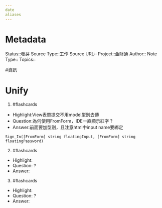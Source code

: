 ```yaml
---
date
aliases
---
```

# Metadata
Status::發芽
Source Type::工作
Source URL::
Project::金財通
Author::
Note Type::
Topics::

#資訊 

# Unify




1. #flashcards 
- Highlight:View表單提交不用model型別去傳
- Question:為何使用FromForm，IDE一直顯示紅字
?
- Answer:前面要加型別，且注意html中input name要綁定
```
Sign_In([FromForm] string floatingInput, [FromForm] string floatingPassword)
```

2. #flashcards 
- Highlight:
- Question:
?
- Answer:

3. #flashcards 
- Highlight:
- Question:
?
- Answer: